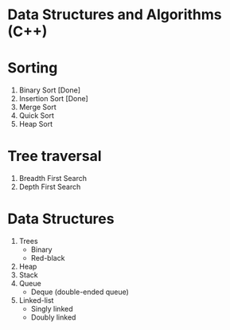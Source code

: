 # Data Structures and Algorithms (C++)

# Sorting
1. Binary Sort [Done]
2. Insertion Sort [Done]
3. Merge Sort
4. Quick Sort
5. Heap Sort

# Tree traversal
1. Breadth First Search
2. Depth First Search

# Data Structures
1. Trees
    - Binary
    - Red-black
2. Heap 
3. Stack
4. Queue
    - Deque (double-ended queue)
5. Linked-list
    - Singly linked
    - Doubly linked